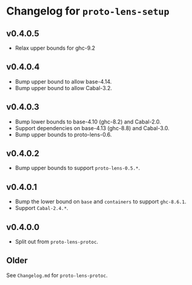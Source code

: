 # Changelog for `proto-lens-setup`

## v0.4.0.5
- Relax upper bounds for ghc-9.2

## v0.4.0.4
- Bump upper bound to allow base-4.14.
- Bump upper bound to allow Cabal-3.2.

## v0.4.0.3
- Bump lower bounds to base-4.10 (ghc-8.2) and Cabal-2.0.
- Support dependencies on base-4.13 (ghc-8.8) and Cabal-3.0.
- Bump upper bounds to proto-lens-0.6.

## v0.4.0.2
- Bump upper bounds to support `proto-lens-0.5.*`.

## v0.4.0.1
- Bump the lower bound on `base` and `containers` to support `ghc-8.6.1`.
- Support `Cabal-2.4.*`.


## v0.4.0.0
- Split out from `proto-lens-protoc`.

## Older
See `Changelog.md` for `proto-lens-protoc`.
